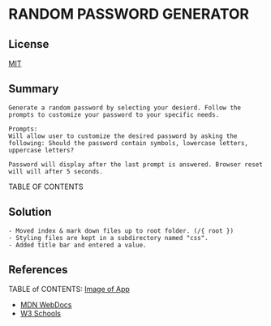 # RANDOM PASSWORD GENERATOR

## License <br>
[MIT](https://choosealicense.com/licenses/mit/)

## Summary

```
Generate a random password by selecting your desierd. Follow the prompts to customize your password to your specific needs. 

Prompts:
Will allow user to customize the desired password by asking the following: Should the password contain symbols, lowercase letters, uppercase letters?

Password will display after the last prompt is answered. Browser reset will will after 5 seconds.
```

TABLE OF CONTENTS

## Solution

```
- Moved index & mark down files up to root folder. (/{ root })
- Styling files are kept in a subdirectory named "css".
- Added title bar and entered a value.

```


## References
TABLE of CONTENTS:
[Image of App](https://images2.imgbox.com/46/2c/vaziHEH5_o.png)
+ [MDN WebDocs](https://developer.mozilla.org/en-US/)
+ [W3 Schools](https://www.w3schools.com/)

